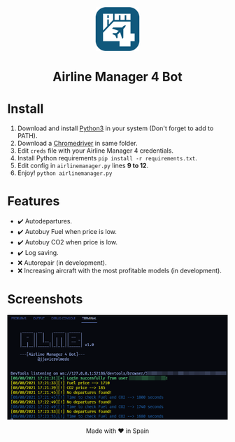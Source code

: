 <div align="center">
    <img src="https://raw.githubusercontent.com/JavierOlmedo/AirlineManager4Bot/master/img/logo.png" width="100px">
    <h1>Airline Manager 4 Bot</h1>
</div>

# Install
1. Download and install [Python3](https://www.python.org/downloads/) in your system (Don't forget to add to PATH).
2. Download a [Chromedriver](https://chromedriver.chromium.org/downloads) in same folder.
3. Edit `creds` file with your Airline Manager 4 credentials.
4. Install Python requirements `pip install -r requirements.txt`.
5. Edit config in `airlinemanager.py` lines **9 to 12**.
5. Enjoy! `python airlinemanager.py`

# Features
- ✔️ Autodepartures.
- ✔️ Autobuy Fuel when price is low.
- ✔️ Autobuy CO2 when price is low.
- ✔️ Log saving.
- ❌ Autorepair (in development).
- ❌ Increasing aircraft with the most profitable models (in development).

# Screenshots
![](https://raw.githubusercontent.com/JavierOlmedo/AirlineManager4Bot/master/img/screenshot_001.png)

<div align="center">
    Made with ❤️ in Spain
</div>